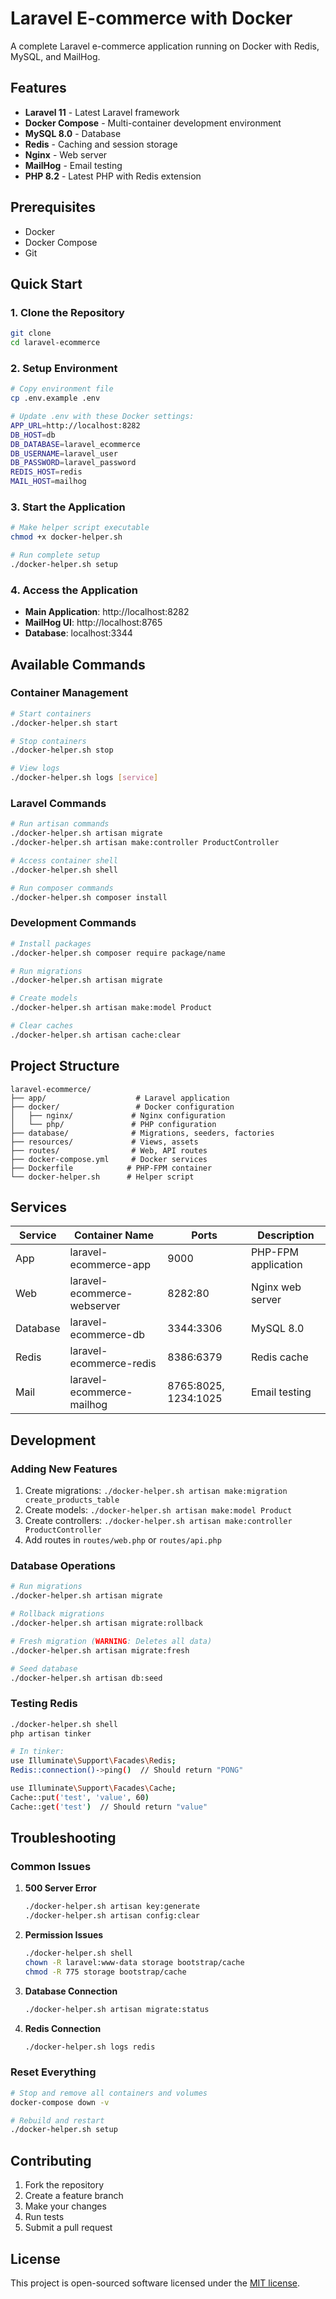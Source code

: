 # Laravel E-commerce with Docker

A complete Laravel e-commerce application running on Docker with Redis, MySQL, and MailHog.

## Features

- **Laravel 11** - Latest Laravel framework
- **Docker Compose** - Multi-container development environment
- **MySQL 8.0** - Database
- **Redis** - Caching and session storage
- **Nginx** - Web server
- **MailHog** - Email testing
- **PHP 8.2** - Latest PHP with Redis extension

## Prerequisites

- Docker
- Docker Compose
- Git

## Quick Start

### 1. Clone the Repository

```bash
git clone 
cd laravel-ecommerce
```

### 2. Setup Environment

```bash
# Copy environment file
cp .env.example .env

# Update .env with these Docker settings:
APP_URL=http://localhost:8282
DB_HOST=db
DB_DATABASE=laravel_ecommerce
DB_USERNAME=laravel_user
DB_PASSWORD=laravel_password
REDIS_HOST=redis
MAIL_HOST=mailhog
```

### 3. Start the Application

```bash
# Make helper script executable
chmod +x docker-helper.sh

# Run complete setup
./docker-helper.sh setup
```

### 4. Access the Application

- **Main Application**: http://localhost:8282
- **MailHog UI**: http://localhost:8765
- **Database**: localhost:3344

## Available Commands

### Container Management
```bash
# Start containers
./docker-helper.sh start

# Stop containers
./docker-helper.sh stop

# View logs
./docker-helper.sh logs [service]
```

### Laravel Commands
```bash
# Run artisan commands
./docker-helper.sh artisan migrate
./docker-helper.sh artisan make:controller ProductController

# Access container shell
./docker-helper.sh shell

# Run composer commands
./docker-helper.sh composer install
```

### Development Commands
```bash
# Install packages
./docker-helper.sh composer require package/name

# Run migrations
./docker-helper.sh artisan migrate

# Create models
./docker-helper.sh artisan make:model Product

# Clear caches
./docker-helper.sh artisan cache:clear
```

## Project Structure

```
laravel-ecommerce/
├── app/                    # Laravel application
├── docker/                 # Docker configuration
│   ├── nginx/             # Nginx configuration
│   └── php/               # PHP configuration
├── database/              # Migrations, seeders, factories
├── resources/             # Views, assets
├── routes/                # Web, API routes
├── docker-compose.yml     # Docker services
├── Dockerfile            # PHP-FPM container
└── docker-helper.sh      # Helper script
```

## Services

| Service | Container Name | Ports | Description |
|---------|----------------|-------|-------------|
| App | laravel-ecommerce-app | 9000 | PHP-FPM application |
| Web | laravel-ecommerce-webserver | 8282:80 | Nginx web server |
| Database | laravel-ecommerce-db | 3344:3306 | MySQL 8.0 |
| Redis | laravel-ecommerce-redis | 8386:6379 | Redis cache |
| Mail | laravel-ecommerce-mailhog | 8765:8025, 1234:1025 | Email testing |

## Development

### Adding New Features

1. Create migrations: `./docker-helper.sh artisan make:migration create_products_table`
2. Create models: `./docker-helper.sh artisan make:model Product`
3. Create controllers: `./docker-helper.sh artisan make:controller ProductController`
4. Add routes in `routes/web.php` or `routes/api.php`

### Database Operations

```bash
# Run migrations
./docker-helper.sh artisan migrate

# Rollback migrations
./docker-helper.sh artisan migrate:rollback

# Fresh migration (WARNING: Deletes all data)
./docker-helper.sh artisan migrate:fresh

# Seed database
./docker-helper.sh artisan db:seed
```

### Testing Redis

```bash
./docker-helper.sh shell
php artisan tinker

# In tinker:
use Illuminate\Support\Facades\Redis;
Redis::connection()->ping()  // Should return "PONG"

use Illuminate\Support\Facades\Cache;
Cache::put('test', 'value', 60)
Cache::get('test')  // Should return "value"
```

## Troubleshooting

### Common Issues

1. **500 Server Error**
   ```bash
   ./docker-helper.sh artisan key:generate
   ./docker-helper.sh artisan config:clear
   ```

2. **Permission Issues**
   ```bash
   ./docker-helper.sh shell
   chown -R laravel:www-data storage bootstrap/cache
   chmod -R 775 storage bootstrap/cache
   ```

3. **Database Connection**
   ```bash
   ./docker-helper.sh artisan migrate:status
   ```

4. **Redis Connection**
   ```bash
   ./docker-helper.sh logs redis
   ```

### Reset Everything

```bash
# Stop and remove all containers and volumes
docker-compose down -v

# Rebuild and restart
./docker-helper.sh setup
```

## Contributing

1. Fork the repository
2. Create a feature branch
3. Make your changes
4. Run tests
5. Submit a pull request

## License

This project is open-sourced software licensed under the [MIT license](https://opensource.org/licenses/MIT).
